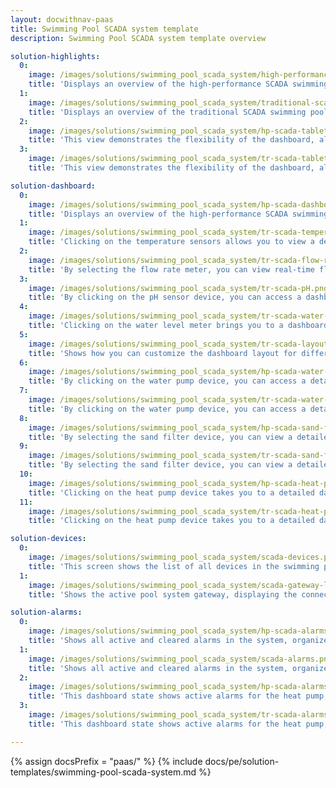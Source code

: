 ```yaml
---
layout: docwithnav-paas
title: Swimming Pool SCADA system template
description: Swimming Pool SCADA system template overview

solution-highlights:
  0:
    image: /images/solutions/swimming_pool_scada_system/high-performance-scada-dashboard.png
    title: 'Displays an overview of the high-performance SCADA swimming pool system, showing real-time data for pool temperature, outdoor temperature, and water levels. Clicking on different devices provides detailed metrics and controls for each component.'
  1:
    image: /images/solutions/swimming_pool_scada_system/traditional-scada-dashboard.png
    title: 'Displays an overview of the traditional SCADA swimming pool system, showing real-time data for pool temperature, outdoor temperature, and water levels. Clicking on different devices provides detailed metrics and controls for each component.'
  2:
    image: /images/solutions/swimming_pool_scada_system/hp-scada-tablet-and-mobile.png
    title: 'This view demonstrates the flexibility of the dashboard, allowing you to manage and monitor the swimming pool high-performance SCADA system across different devices, including tablets and smartphones.'
  3:
    image: /images/solutions/swimming_pool_scada_system/tr-scada-tablet-and-mobile.png
    title: 'This view demonstrates the flexibility of the dashboard, allowing you to manage and monitor the swimming pool traditional SCADA system across different devices, including tablets and smartphones.'

solution-dashboard:
  0:
    image: /images/solutions/swimming_pool_scada_system/hp-scada-dashboard.png
    title: 'Displays an overview of the high-performance SCADA swimming pool system, showing real-time data for pool temperature, outdoor temperature, and water levels. Clicking on different devices provides detailed metrics and controls for each component.'
  1:
    image: /images/solutions/swimming_pool_scada_system/tr-scada-temperature.png
    title: 'Clicking on the temperature sensors allows you to view a detailed dashboard state with real-time pool and outdoor temperature data, along with the target temperature, enabling efficient temperature control.'
  2:
    image: /images/solutions/swimming_pool_scada_system/tr-scada-flow-rate.png
    title: 'By selecting the flow rate meter, you can view real-time flow rate data to ensure optimal water circulation through the system.'
  3:
    image: /images/solutions/swimming_pool_scada_system/tr-scada-pH.png
    title: 'By clicking on the pH sensor device, you can access a dashboard state that displays real-time pH level data, helping you ensure water quality is maintained within optimal ranges.'
  4:
    image: /images/solutions/swimming_pool_scada_system/tr-scada-water-level.png
    title: 'Clicking on the water level meter brings you to a dashboard state that visualizes real-time water level data, showing trends over time to ensure optimal water levels are maintained.'
  5:
    image: /images/solutions/swimming_pool_scada_system/tr-scada-layouts.png
    title: 'Shows how you can customize the dashboard layout for different devices, like desktops, tablets, and mobile phones, ensuring a responsive design across all screen sizes.'
  6:
    image: /images/solutions/swimming_pool_scada_system/hp-scada-water-pump-state.png
    title: 'By clicking on the water pump device, you can access a detailed dashboard state showing real-time metrics such as flow rate, rotation speed, power consumption, and vibration, along with the pump operational status and any active alarms.'
  7:
    image: /images/solutions/swimming_pool_scada_system/tr-scada-water-pump-state.png
    title: 'By clicking on the water pump device, you can access a detailed dashboard state showing real-time metrics such as flow rate, rotation speed, power consumption, and vibration, along with the pump operational status and any active alarms.'
  8:
    image: /images/solutions/swimming_pool_scada_system/hp-scada-sand-filter-state.png
    title: 'By selecting the sand filter device, you can view a detailed dashboard state showing real-time metrics such as rotation speed, flow rate, vibration, and pressure, along with the filter current operational status.'
  9:
    image: /images/solutions/swimming_pool_scada_system/tr-scada-sand-filter-state.png
    title: 'By selecting the sand filter device, you can view a detailed dashboard state showing real-time metrics such as rotation speed, flow rate, vibration, and pressure, along with the filter current operational status.'
  10:
    image: /images/solutions/swimming_pool_scada_system/hp-scada-heat-pump-state.png
    title: 'Clicking on the heat pump device takes you to a detailed dashboard state where you can view key metrics like rotation speed, power consumption, temperature, and compressor pressure, along with any active alarms.'
  11:
    image: /images/solutions/swimming_pool_scada_system/tr-scada-heat-pump-state.png
    title: 'Clicking on the heat pump device takes you to a detailed dashboard state where you can view key metrics like rotation speed, power consumption, temperature, and compressor pressure, along with any active alarms.'

solution-devices:
  0:
    image: /images/solutions/swimming_pool_scada_system/scada-devices.png
    title: 'This screen shows the list of all devices in the swimming pool SCADA system. You can click on each device to view detailed information, including its status and related metrics.'
  1:
    image: /images/solutions/swimming_pool_scada_system/scada-gateway-list.png
    title: 'Shows the active pool system gateway, displaying the connected devices and their status.'

solution-alarms:
  0:
    image: /images/solutions/swimming_pool_scada_system/hp-scada-alarms.png
    title: 'Shows all active and cleared alarms in the system, organized by the originating device, such as the heat pump and sand filter, and their respective alarm types and severities.'
  1:
    image: /images/solutions/swimming_pool_scada_system/scada-alarms.png
    title: 'Shows all active and cleared alarms in the system, organized by the originating device, such as the heat pump and sand filter, and their respective alarm types and severities.'
  2:
    image: /images/solutions/swimming_pool_scada_system/hp-scada-alarms-heat-pump-state.png
    title: 'This dashboard state shows active alarms for the heat pump, with details on rotation speed and power consumption warnings. Clicking on the heat pump device reveals its operational data alongside the alarms.'
  3:
    image: /images/solutions/swimming_pool_scada_system/tr-scada-alarms-heat-pump-state.png
    title: 'This dashboard state shows active alarms for the heat pump, with details on rotation speed and power consumption warnings. Clicking on the heat pump device reveals its operational data alongside the alarms.'

---
```


{% assign docsPrefix = "paas/" %}
{% include docs/pe/solution-templates/swimming-pool-scada-system.md %}